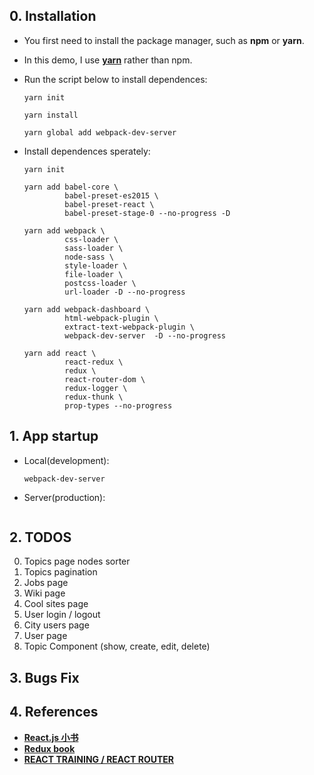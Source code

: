 ## 0. Installation
  - You first need to install the package manager, such as **npm** or **yarn**.
  - In this demo, I use [**yarn**](https://yarnpkg.com/en/docs/install) rather than npm.
  - Run the script below to install dependences:

     ````
     yarn init
     ````

     ````
     yarn install
     ````

     ````
     yarn global add webpack-dev-server
     ````
  
  - Install dependences sperately:
  
     ```
     yarn init
     ```

     ````
     yarn add babel-core \
              babel-preset-es2015 \
              babel-preset-react \
              babel-preset-stage-0 --no-progress -D
     ````

     ````
     yarn add webpack \
              css-loader \
              sass-loader \
              node-sass \
              style-loader \
              file-loader \
              postcss-loader \
              url-loader -D --no-progress
     ````

     ````
     yarn add webpack-dashboard \
              html-webpack-plugin \
              extract-text-webpack-plugin \
              webpack-dev-server  -D --no-progress
     ````

     ````
     yarn add react \
              react-redux \
              redux \
              react-router-dom \
              redux-logger \
              redux-thunk \
              prop-types --no-progress
     ````

 
      
## 1. App startup
  - Local(development):

    ````
    webpack-dev-server
    ````
  - Server(production):

    ````
    
    ````
## 2. TODOS
  0. Topics page nodes sorter
  1. Topics pagination
  2. Jobs page
  3. Wiki page
  4. Cool sites page
  5. User login / logout
  6. City users page
  7. User page
  8. Topic Component (show, create, edit, delete)

## 3. Bugs Fix

## 4. References
  - [**React.js 小书**](http://huziketang.com/books/react)
  - [**Redux book**](http://redux.js.org)
  - [**REACT TRAINING / REACT ROUTER**](https://reacttraining.com/react-router/web/api/BrowserRouter)



